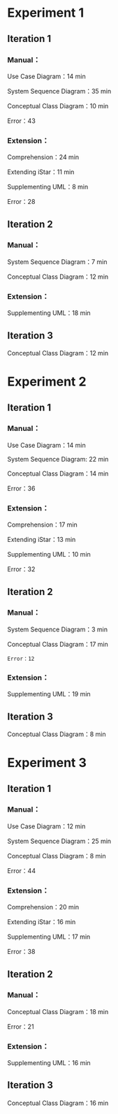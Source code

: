# Experiment 1

## Iteration 1

### Manual：

   Use Case Diagram：14 min
   
   System Sequence Diagram：35 min
   
   Conceptual Class Diagram：10 min
   
   Error：43
   
### Extension：

   Comprehension：24 min
   
   Extending iStar：11 min
   
   Supplementing UML：8 min
   
   Error：28
   
## Iteration 2

### Manual：

   System Sequence Diagram：7 min
   
   Conceptual Class Diagram：12 min 
   
### Extension：

   Supplementing UML：18 min

## Iteration 3

   Conceptual Class Diagram：12 min
   
# Experiment 2

## Iteration 1

### Manual：

   Use Case Diagram：14 min
   
   System Sequence Diagram: 22 min
  
   Conceptual Class Diagram：14 min
   
   Error：36
   
### Extension：

   Comprehension：17 min
   
   Extending iStar：13 min
   
   Supplementing UML：10 min
   
   Error：32
   
## Iteration 2

### Manual：

   System Sequence Diagram：3 min
   
   Conceptual Class Diagram：17 min 
   
    Error：12
   
### Extension：

   Supplementing UML：19 min

## Iteration 3

   Conceptual Class Diagram：8 min


# Experiment 3

## Iteration 1

### Manual：

   Use Case Diagram：12 min
   
   System Sequence Diagram：25 min
   
   Conceptual Class Diagram：8 min
   
   Error：44
   
### Extension：

   Comprehension：20 min
   
   Extending iStar：16 min
   
   Supplementing UML：17 min
   
   Error：38
   
## Iteration 2

### Manual：

   Conceptual Class Diagram：18 min 
   
   Error：21
   
### Extension：

   Supplementing UML：16 min

## Iteration 3

   Conceptual Class Diagram：16 min

